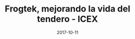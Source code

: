 ---
title: Frogtek, mejorando la vida del tendero - ICEX
date: 2017-10-11
external_link: https://www.youtube.com/watch?v=BoDtuEUO328
thumbnail: /assets/press/20171011-icex.png
---